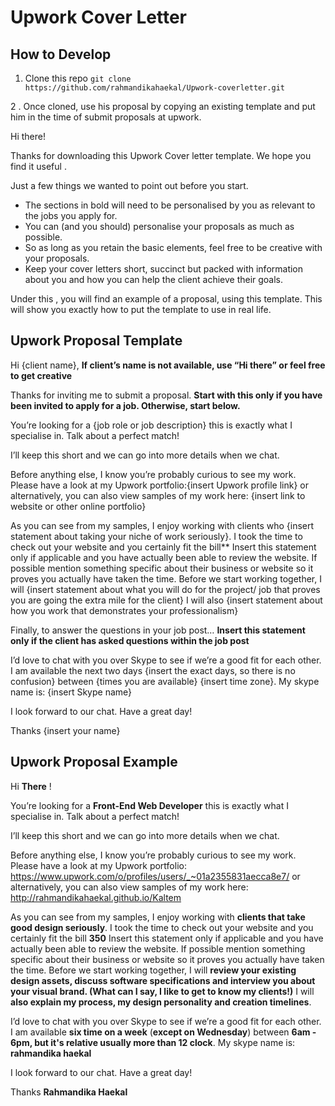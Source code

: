 # Upwork Cover Letter

How to Develop 
-----
1. Clone this repo `git clone https://github.com/rahmandikahaekal/Upwork-coverletter.git`

2 . Once cloned, use his proposal by copying an existing template and put him in the time of submit proposals at upwork. 


Hi there!

Thanks for downloading this Upwork Cover letter template. We hope you find it useful .

Just a few things we wanted to point out before you start.
   - The sections in bold will need to be personalised by you as relevant to the jobs you apply for. 
   - You can (and you should) personalise your proposals as much as possible. 
   - So as long as you retain the basic elements, feel free to be creative with your proposals.
   - Keep your cover letters short, succinct but packed with information about you and how you can help the client achieve their goals. 
   
Under this , you will find an example of a proposal, using this template. This will show you exactly how to put the template to use in real life. 



Upwork Proposal Template
-----

Hi {client name}, **If client’s name is not available, use “Hi there” or feel free to get creative**

Thanks for inviting me to submit a proposal. **Start with this only if you have been invited to apply for a job. Otherwise, start below.**

You’re looking for a {job role or job description} this is exactly what I specialise in. Talk about a perfect match!

I’ll keep this short and we can go into more details when we chat. 

Before anything else, I know you’re probably curious to see my work. Please have a look at my Upwork portfolio:{insert Upwork profile link} or alternatively, you can also view samples of my work here: {insert link to website or other online portfolio}

As you can see from my samples, I enjoy working with clients who {insert statement about taking your niche of work seriously}. I took the time to check out your website and you certainly fit the bill** Insert this statement only if applicable and you have actually been able to review the website. If possible mention something specific about their business or website so it proves you actually have taken the time. Before we start working together, I will {insert statement about what you will do for the project/ job that proves you are going the extra mile for the client} I will also {insert statement about how you work that demonstrates your professionalism}

Finally, to answer the questions in your job post… **Insert this statement only if the client has asked questions within the job post**

I’d love to chat with you over Skype to see if we’re a good fit for each other. I am available the next two days {insert the exact days, so there is no confusion} between {times you are available} {insert time zone}. My skype name is: {insert Skype name}

I look forward to our chat. Have a great day!

Thanks
{insert your name}



Upwork Proposal Example
-----

Hi **There** !

You’re looking for a **Front-End Web Developer** this is exactly what I specialise in. Talk about a perfect match!

I’ll keep this short and we can go into more details when we chat.

Before anything else, I know you’re probably curious to see my work. Please have a look at my Upwork portfolio: https://www.upwork.com/o/profiles/users/_~01a2355831aecca8e7/ or alternatively, you can also view samples of my work here: http://rahmandikahaekal.github.io/Kaltem

As you can see from my samples, I enjoy working with **clients that take good design seriously**. I took the time to check out your website and you certainly fit the bill **350** Insert this statement only if applicable and you have actually been able to review the website. If possible mention something specific about their business or website so it proves you actually have taken the time. Before we start working together, I will **review your existing design assets, discuss software specifications and interview you about your visual brand. (What can I say, I like to get to know my clients!)** I will **also explain my process, my design personality and creation timelines**.

I’d love to chat with you over Skype to see if we’re a good fit for each other. I am available **six time on a week** (**except on Wednesday**) between **6am - 6pm, but it's relative usually more than 12 clock**.  My skype name is: **rahmandika haekal**

I look forward to our chat. Have a great day!

Thanks 
**Rahmandika Haekal**